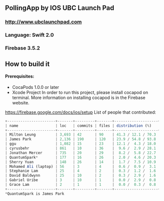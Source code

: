 
## PollingApp by IOS UBC Launch Pad
### http://www.ubclaunchpad.com
### Language: Swift 2.0
### Firebase 3.5.2
## How to build it
#### Prerequisites:
- CocaPods 1.0.0 or later
- Xcode Project
In order to run this project, please install cocapod on terminal.
More information on installing cocapod is in the Firebase website.
 
https://firebase.google.com/docs/ios/setup 
List of people that contributed: 
````javascript
+----------------------+-------+---------+-------+--------------------+
| name                 | loc   | commits | files | distribution (%)   |
+----------------------+-------+---------+-------+--------------------+
| Milton Leung         | 3,693 | 42      | 90    | 41.3 / 12.1 / 70.3 |
| James Park           | 2,136 | 190     | 120   | 23.9 / 54.8 / 93.8 |
| ggu                  | 1,082 | 15      | 23    | 12.1 /  4.3 / 18.0 |
| cyrusbehr            | 861   | 10      | 36    |  9.6 /  2.9 / 28.1 |
| Jonathan Mercer      | 735   | 20      | 29    |  8.2 /  5.8 / 22.7 |
| QuantumSpark*        | 177   | 16      | 26    |  2.0 /  4.6 / 20.3 |
| Sherry Yuan          | 148   | 26      | 14    |  1.7 /  7.5 / 10.9 |
| Mohamed Ali (laptop) | 56    | 3       | 4     |  0.6 /  0.9 /  3.1 |
| Stephanie Lam        | 25    | 4       | 2     |  0.3 /  1.2 /  1.6 |
| David Baldwynn       | 25    | 10      | 2     |  0.3 /  2.9 /  1.6 |
| Gabriel Uribe        | 3     | 10      | 1     |  0.0 /  2.9 /  0.8 |
| Grace Lam            | 2     | 1       | 1     |  0.0 /  0.3 /  0.8 |
+----------------------+-------+---------+-------+--------------------+
*QuantumSpark is James Park
````